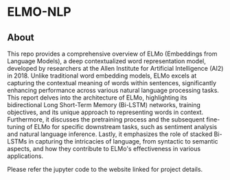 # ELMO-NLP

## About

This repo provides a comprehensive overview of ELMo (Embeddings from Language Models), a deep contextualized word representation model, developed by researchers at the Allen Institute for Artificial Intelligence (AI2) in 2018. Unlike traditional word embedding models, ELMo excels at capturing the contextual meaning of words within sentences, significantly enhancing performance across various natural language processing tasks. This report delves into the architecture of ELMo, highlighting its bidirectional Long Short-Term Memory (Bi-LSTM) networks, training objectives, and its unique approach to representing words in context. Furthermore, it discusses the pretraining process and the subsequent fine- tuning of ELMo for specific downstream tasks, such as sentiment analysis and natural language inference. Lastly, it emphasizes the role of stacked Bi-LSTMs in capturing the intricacies of language, from syntactic to semantic aspects, and how they contribute to ELMo's effectiveness in various applications.

Please refer the jupyter code to the website linked for project details.
